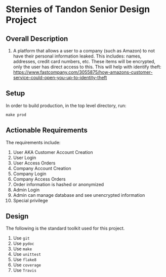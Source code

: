 # Sternies of Tandon Senior Design Project

## Overall Description
1. A platform that allows a user to a company (such as Amazon) to not have their personal information leaked. This includes: names, addresses, credit card numbers, etc. These items will be encrypted, only the user has direct access to this. This will help with identify theft: https://www.fastcompany.com/3055875/how-amazons-customer-service-could-open-you-up-to-identity-theft

## Setup 

In order to build production, in the top level directory, run:

`make prod`


## Actionable Requirements

The requirements include:

1.  User AKA Customer Account Creation
1. User Login
1. User Access Orders
1. Company Account Creation
1. Company Login
1. Company Access Orders
1. Order information is hashed or anonymized
1. Admin Login
1. Admin can manage database and see unencrypted information
1. Special privilege

## Design

The following is the standard toolkit used for this project.

1. Use `git`
1. Use `pydoc`
1. Use `make`
1. Use `unittest`
1. Use `flake8`
1. Use `coverage`
1. Use `Travis`


